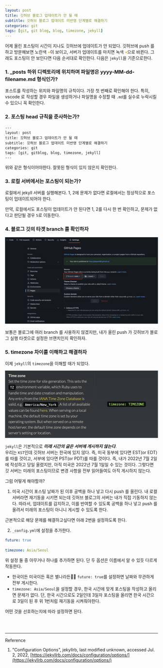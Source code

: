 ```yaml
---
layout: post
title: 깃허브 블로그 업데이트가 안 될 때
subtitle: 깃허브 블로그 업데이트 미반영 단계별로 해결하기
categories: git
tags: [git, git blog, blog, timezone, jekyll]
---
```


어제 올린 포스팅이 시간이 지나도 깃허브에 업데이트가 안 되었다.
깃허브에 push 를 하고 방문해보면 노란색 <span style="color: orange;">•</span>이 보이고, 서버가 업데이트를 마치면 녹색 <span style="color: orange;">•</span>으로 바뀐다. 그래도 포스팅이 안 보인다면 다음 순서대로 확인한다. 다음은 `jekyll`을 기준으로한다.


### 1. _posts 하위 디렉토리에 위치하며 파일명은 yyyy-MM-dd-filename.md 형식인가?
포스트를 작성하는 위치와 파일명의 규칙이다. 가장 첫 번째로 확인해야 한다. 특히, vscode 로 작성할 경우 파일을 생성하거나 파일명을 수정할 때 `.md`를 실수로 누락시킬 수 있으니 꼭 확인한다.

### 2. 포스팅 head 규칙을 준사하는가?
```
---
layout: post
title: 깃허브 블로그 업데이트가 안 될 때
subtitle: 깃허브 블로그 업데이트 미반영 단계별로 해결하기
categories: git
tags: [git, gitblog, blog, timezone, jekyll]
---
```
위와 같은 형식이어야한다. 잘못된 형식이 있지 않은지 확인한다.

### 3. 로컬 서버에서는 포스팅이 되는가?
로컬에서 jekyll 서버를 실행해본다. 1, 2에 문제가 없다면 로컬에서는 정상적으로 포스팅이 업데이트되어야 한다.

만약, 로컬에서도 포스팅이 업데이트가 안 된다면 1, 2를 다시 한 번 확인하고, 문제가 없다고 판단될 경우 `5`로 이동한다.

### 4. 블로그 깃의 타겟 branch 를 확인하자
![github blog settings](/assets/images/posts/2022-07-02-when-github-blog-is-not-updated/gitbub-blog-branch-settings.png)

보통은 블로그에 여러 branch 를 사용하지 않겠지만, 내가 올린 push 가 깃허브가 블로그 실행 타겟으로 설정한 브랜치인지 확인하자.


### 5. timezone 차이를 이해하고 해결하자
이제 `jekyll`의 `timezone`을 이해할 때가 되었다.

[![jekyll timezone](/assets/images/posts/2022-07-02-when-github-blog-is-not-updated/jekyll-timezone.png)](https://jekyllrb.com/docs/configuration/options/)

`jekyll`은 기본적으로 _**미래 시간의 글은 서버에 게시하지 않는다**_.  
우리는 `KST`인데 깃허브 서버는 한국에 있지 않다. 즉, 미국 동부에 있다면 EST(or EDT)를 따를 것이고, 서부에 있다면 PST(or PDT)를 따를 것이다. 즉, 내가 2022년 7월 2일에 작성하고 당일 올렸지만, 아직 미국은 2022년 7월 1일일 수 있는 것이다. 그렇다면 깃 서버는 미래의 포스팅이므로 변경 사항을 전부 읽어들여도 아직 게시하지 않는다.

그럼 어떻게 해야할까?

1. 미국 시간이 포스팅 날짜가 된 이후 공백을 하나 넣고 다시 push 를 올린다.
내 로컬 서버라면 재기동을 시키면 되는데 깃허브 블로그의 서버는 내가 직접 기동하지 않는다. 따라서, 업데이트를 감지하고, 이를 반여할 수 있도록 공백을 하나 넣고 push 를 올려서 미래의 포스팅이 아니니 게시할 수 있도록 한다.

근본적으로 해당 문제를 해결하고싶다면 아래 2번을 설정하도록 한다.

2. `_config.yml`에 설정을 추가한다.

```yaml
future: true

timezone: Asia/Seoul
```
위 설정 둘 중 아무거나 하나를 추가하면 된다. 단 두 옵션은 이름에서 알 수 있듯 다르게 작동한다.

- 한국이든 미국이든 혹은 별나라든🤣🤣 `future: true`를 설정하면 날짜와 무관하게 전부 게시한다.  
- `timezone: Asia/Seoul`을 설정할 경우, 한국 시간에 맞게 포스팅을 작성하고 올리면 문제가 없다. 단, 한국 시간으로도 2일인데 3일자 포스팅을 올리면 한국 시간으로 3일이 된 후 위 1번처럼 재기동을 시켜줘야한다.  

어떤 것을 선호하는지에 따라 설정하면 된다.


<br><br>

---
Reference

1. "Configuration Options", jekyllrb, last modified unknown, accessed Jul. 2, 2022, [https://jekyllrb.com/docs/configuration/options/](https://jekyllrb.com/docs/configuration/options/)
